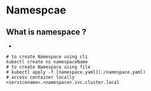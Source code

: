 # Namespcae

## What is namespace ?

-  

```
# to create Namespace using cli
kubectl create ns namespaceName
# to create Namespace using file
# kubectl apply -f [namespace.yaml](./namespace.yaml)
# access container locally
<servicename>.<namespace>.svc.cluster.local
```
